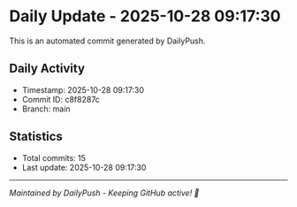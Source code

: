 # Daily Update - 2025-10-28 09:17:30

This is an automated commit generated by DailyPush.

## Daily Activity
- Timestamp: 2025-10-28 09:17:30
- Commit ID: c8f8287c
- Branch: main

## Statistics
- Total commits: 15
- Last update: 2025-10-28 09:17:30

---
*Maintained by DailyPush - Keeping GitHub active! 🚀*
